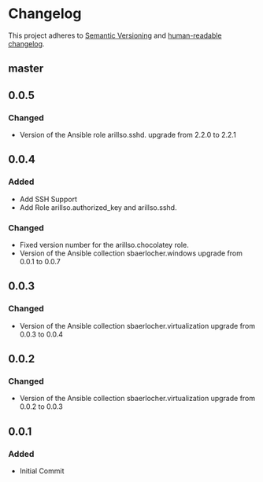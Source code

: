# Changelog

This project adheres to [Semantic Versioning](https://semver.org/spec/v2.0.0.html)
and [human-readable changelog](https://keepachangelog.com/en/1.0.0/).

## master

## 0.0.5

### Changed

- Version of the Ansible role arillso.sshd. upgrade from 2.2.0 to 2.2.1

## 0.0.4

### Added

- Add SSH Support
- Add Role arillso.authorized_key and arillso.sshd.

### Changed

- Fixed version number for the arillso.chocolatey role.
- Version of the Ansible collection sbaerlocher.windows upgrade from 0.0.1 to 0.0.7

## 0.0.3

### Changed

- Version of the Ansible collection sbaerlocher.virtualization upgrade from 0.0.3 to 0.0.4

## 0.0.2

### Changed

- Version of the Ansible collection sbaerlocher.virtualization upgrade from 0.0.2 to 0.0.3

## 0.0.1

### Added

- Initial Commit
